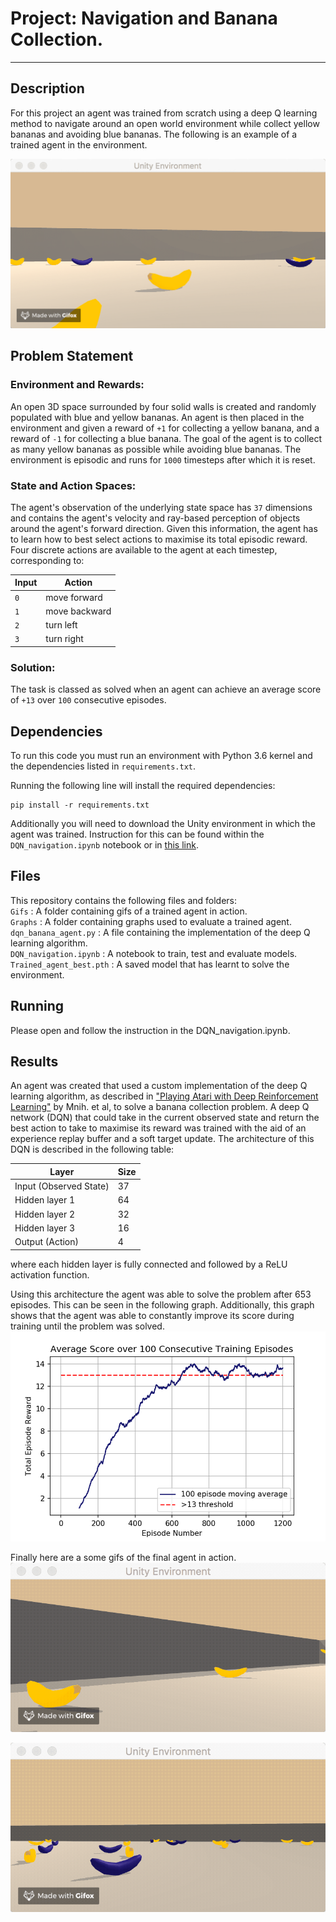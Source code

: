 # Project: Navigation and Banana Collection. 
-----

## Description
For this project an agent was trained from scratch using a deep Q learning method to navigate around an open world environment while collect yellow bananas and avoiding blue bananas.
The following is an example of a trained agent in the environment.

![](Gifs/preview2.gif)


## Problem Statement
### Environment and Rewards:
An open 3D space surrounded by four solid walls is created and randomly populated with blue and yellow bananas. An agent is then placed in the environment and given a reward of `+1` for collecting a yellow banana, and a reward of `-1` for collecting a blue banana. The goal of the agent is to collect as many yellow bananas as possible while avoiding blue bananas. The environment is episodic and runs for `1000` timesteps after which it is reset.
### State and Action Spaces:
The agent's observation of the underlying state space has `37` dimensions and contains the agent's velocity and ray-based perception of objects around the agent's forward direction. Given this information, the agent has to learn how to best select actions to maximise its total episodic reward. Four discrete actions are available to the agent at each timestep, corresponding to:

| Input  | Action        
| ------ | ------
| `0`    | move forward
| `1`    | move backward
| `2`    | turn left
| `3`    | turn right


### Solution:
The task is classed as solved when an agent can achieve an average score of `+13` over `100` consecutive episodes.

## Dependencies
To run this code you must run an environment with Python 3.6 kernel and the dependencies listed in `requirements.txt`. 

Running the following line will install the required dependencies:
```
pip install -r requirements.txt
``` 

Additionally you will need to download the Unity environment in which the agent was trained. Instruction for this can be found within the `DQN_navigation.ipynb` notebook or in [this link](https://github.com/udacity/deep-reinforcement-learning/tree/master/p1_navigation).

## Files
This repository contains the following files and folders: <br>
`Gifs` : A folder containing gifs of a trained agent in action. <br>
`Graphs` : A folder containing graphs used to evaluate a trained agent. <br>
`dqn_banana_agent.py` : A file containing the implementation of the deep Q learning algorithm. <br>
`DQN_navigation.ipynb` : A notebook to train, test and evaluate models. <br>
`Trained_agent_best.pth` : A saved model that has learnt to solve the environment. <br>

## Running
Please open and follow the instruction in the DQN_navigation.ipynb.

## Results
An agent was created that used a custom implementation of the deep Q learning algorithm, as described in ["Playing Atari with Deep Reinforcement Learning"](https://arxiv.org/pdf/1312.5602.pdf) by Mnih. et al, to solve a banana collection problem. A deep Q network (DQN) that could take in the current observed state and return the best action to take to maximise its reward was trained with the aid of an experience replay buffer and a soft target update. The architecture of this DQN is described in the following table:

| Layer |  Size  
|  ---- | ------
| Input (Observed State) |  37
| Hidden layer 1  | 64
| Hidden layer 2  | 32
| Hidden layer 3  | 16
| Output (Action) | 4

where each hidden layer is fully connected and followed by a ReLU activation function.

Using this architecture the agent was able to solve the problem after 653 episodes. This can be seen in the following graph. Additionally, this graph shows that the agent was able to constantly improve its score during training until the problem was solved.
![](Graphs/Solving_criteria.png)

Finally here are a some gifs of the final agent in action.
![](Gifs/preview1.gif)

![](Gifs/preview3.gif)

